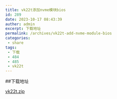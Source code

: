 ```yaml
---
title: vk22t添加nvme模块bios
id: 289
date: 2023-10-17 08:43:39
auther: admin
excerpt: 下载地址
permalink: /archives/vk22t-add-nvme-module-bios
categories:
 - share
tags: 
 - 下载
 - 484
 - 485
 - vk22t
---
```


##下载地址

[vk22t.zip][1]


  [1]: https://blogcdn.asbid.cn/2021/10/19/1634612890.zip